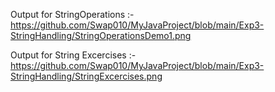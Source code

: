 Output for StringOperations :-                                                                            
https://github.com/Swap010/MyJavaProject/blob/main/Exp3-StringHandling/StringOperationsDemo1.png

Output for String Excercises :-                                                                           
https://github.com/Swap010/MyJavaProject/blob/main/Exp3-StringHandling/StringExcercises.png
